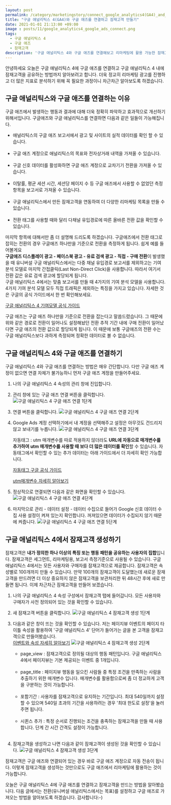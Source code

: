 ```yaml
---
layout: post
permalink: /category/marketingstory/connect_google_analytics4(GA4)_and_google_ads_and_create_audiences/
title: "구글 애널리틱스 4(GA4)와 구글 애즈를 연결하고 잠재고객 만들기"
date: 2021-01-01 21:13:00 +09:00
image : posts/11/google_analytics4_google_ads_connect.png
tags:
  - 구글 애널리틱스 4
  - 구글 애즈
  - 잠재고객
description: '구글 애널리틱스 4와 구글 애즈를 연결해보고 리마케팅에 활용 가능한 잠재고객을 생성해보는 방법을 알아보겠습니다.'
---
```




안녕하세요 오늘은 구글 애널리틱스 4에 구글 애즈를 연결하고 구글 애널리틱스 4 내에 잠재고객을 공유하는 방법까지 알아보려고 합니다. 더욱 정교히 리마케팅 광고를 진행하고 더 많은 지표로 분석하기 위해 꼭 필요한 과정이니 차근차근 알아보도록 하겠습니다.

## 구글 애널리틱스와 구글 애즈를 연결하는 이유

구글 애즈에서 발생하는 행동과 결과에 대해 더욱 정확히 파악하고 효과적으로 개선하기 위해서입니다. 구글애즈와 구글 애널리틱스를 연결하면 다음과 같은 일들이 가능해집니다. 

<ul>
  <li>애널리틱스의 구글 애즈 보고서에서 광고 및 사이트의 실적 데이터를 확인 할 수 있습니다.
</li><br>
<li>구글 애즈 계정으로 애널리틱스의 목표와 전자상거래 내역을 가져올 수 있습니다.
</li><br>
<li>구글 신호 데이터를 활성화하면 구글 애즈 계정으로 교차기기 전환을 가져올 수 있습니다.
</li><br>
<li>이탈률, 평균 세션 시간, 세션당 페이지 수 등 구글 애즈에서 사용할 수 없었던 측정항목을 보고서로 가져올 수 있습니다.
</li><br>
<li>구글 애널리틱스에서 만든 잠재고객을 연동하여 더 다양한 리마케팅 목록을 만들 수 있습니다.
</li><br>
<li>전환 태그를 사용할 때와 달리 다채널 유입경로에 따른 올바른 전환 값을 확인할 수 있습니다.
</li>
</ul>

마지막 항목에 대해서만 좀 더 설명해 드리도록 하겠습니다. 구글애즈에서 전환 태그로 잡히는 전환의 경우 구글애즈 하나만을 기준으로 전환을 측정하게 됩니다. 쉽게 예를 들어볼게요<br>
**구글애즈 디스플레이 광고 - 페이스북 광고 - 유료 검색 광고 - 직접 - 구매 전환**이 발생했을 때 유니버설 구글 애널리틱스에서는 다중 채널 유입경로 보고서를 제외하고는 기여 분석 모델로 마지막 간접클릭(Last Non-Direct Click)을 사용합니다. 따라서 여기서 전환 값은 유료 검색 광고에 할당되게 됩니다.<br>
구글 애널리틱스 4에서는 맞춤 보고서를 만들 때 4가지의 기여 분석 모델을 사용합니다. 4가지 기여 분석 모델 모두 직접 트래픽은 제외하는 특징을 가지고 있습니다. 자세한 것은 구글의 공식 가이드에서 한 번 확인해보세요.

[구글 애널리틱스 4 기여모델 공식 가이드](https://support.google.com/analytics/answer/9267568?hl=ko&ref_topic=10313214)

구글 애즈는 구글 애즈 하나만을 기준으로 전환을 잡는다고 말씀드렸습니다. 그 때문에 위와 같은 경로로 전환이 일어나도 설정해놨던 전환 추적 기간 내에 구매 전환이 일어났다면 구글 애즈의 전환 값으로 할당되게 됩니다. 이 때문에 보통 구글애즈의 전환 수는 구글 애널리틱스보다 과하게 측정되며 정확한 데이터로 볼 수 없습니다.



## 구글 애널리틱스 4와 구글 애즈를 연결하기

구글 애널리틱스 4와 구글 애즈를 연결하는 방법은 매우 간단합니다. 다만 구글 애즈 계정이 없으면 연결 자체가 불가능하니 먼저 구글 애즈 계정을 만들어주세요.

1. 나의 구글 애널리틱스 4 속성의 관리 창에 진입합니다.

2. 관리 창에 있는 구글 애즈 연결 버튼을 클릭합니다.
   ![구글 애널리틱스 4 구글 애즈 연결 1단계](/images/posts/11/google_analytics4_connect_google_ads_step1.png)

3. 연결 버튼을 클릭합니다.
   ![구글 애널리틱스 4 구글 애즈 연결 2단계](/images/posts/11/google_analytics4_connect_google_ads_step2.png)

4. Google Ads 계정 선택하기에서 내 계정을 선택해주고 설정은 아무것도 건드리지 않고 보내기를 누릅니다.
   ![구글 애널리틱스 4 구글 애즈 연결 3단계](/images/posts/11/google_analytics4_connect_google_ads_step3.png)

   자동태그  : utm 매개변수를 따로 적용하지 않더라도 **URL에 자동으로 매개변수를 추가하여 utm 매개변수를 사용할 때 보다 더 많은 데이터를 확인**할 수 있습니다. 자동태그에서 확인할 수 있는 추가 데이터는 아래 가이드에서 더 자세히 확인 가능합니다.

   [자동태그 구글 공식 가이드](https://support.google.com/analytics/answer/1733663)

   [utm매개변수 자세히 알아보기](https://heejun.kim/category/marketingstory/tracking_utm_content,_utm_term_in_google_analytics_4/)

5. 정상적으로 연결되면 다음과 같은 화면을 확인할 수 있습니다.
   ![구글 애널리틱스 4 구글 애즈 연결 4단계](/images/posts/11/google_analytics4_connect_google_ads_step4.png)

6. 마지막으로 관리 - 데이터 설정 - 데이터 수집으로 들어가 Google 신호 데이터 수집 사용 설정이 켜져 있는지 확인합니다. 꺼져있으면 데이터가 수집되지 않기 때문에 켜줍니다.
   ![구글 애널리틱스 4 구글 애즈 연결 5단계](/images/posts/11/google_analytics4_connect_google_ads_step5.png)

   

## 구글 애널리틱스 4에서 잠재고객 생성하기

잠재고객은 **내가 정의한 하나 이상의 특징 또는 행동 패턴을 공유하는 사용자의 집합**입니다. 잠재고객은 세그먼트, 리마케팅용, 보고서 측정기준으로 사용될 수 있습니다. 구글 애널리틱스 4에서는 모든 사용자와 구매자를 잠재고객으로 제공합니다. 잠재고객은 속성별로 100개까지 만들 수 있습니다. 만약 100개의 잠재고객이 도달했는데 새로운 잠재고객을 만드려면 더 이상 중요하지 않은 잠재고객을 보관처리한 뒤 48시간 후에 새로 만들면 됩니다. 이제 차근차근 잠재고객을 만들어 보겠습니다.

1. 나의 구글 애널리틱스 4 속성 구성에서 잠재고객 탭에 들어갑니다. 모든 사용자와 구매자가 사전 정의되어 있는 것을 확인할 수 있습니다.

2. 새 잠재고객 버튼을 클릭합니다.
   ![구글 애널리틱스 4 잠재고객 생성 1단계](/images/posts/11/google_analytics4_audiance_create_step1.png)

3. 다음과 같은 창이 뜨는 것을 확인할 수 있습니다. 저는 페이지뷰 이벤트의 페이지 타이틀 속성을 활용하여 '구글 애널리틱스 4' 단어가 들어가는 글을 본 고객을 잠재고객으로 만들어봤습니다.<br>
   [이벤트와 속성 자세히 알아보기](https://heejun.kim/category/marketingstory/what_is_an_event_in_digital_marketing/)
   ![구글 애널리틱스 4 잠재고객 생성 2단계](/images/posts/11/google_analytics4_audiance_create_step2.png)

   <ul>
   <li>page_view : 잠재고객으로 정의될 대상의 행동 패턴입니다. 구글 애널리틱스 4에서 페이지뷰는 기본 제공되는 이벤트 중 1개입니다.
   </li><br>
   <li>page_title : 페이지뷰 행동을 일으킨 사람들 중 특정 조건을 만족하는 사람을 추출하기 위한 매개변수 입니다. 매개변수를 활용함으로써 좀 더 정교하게 고객을 구분하는 것이 가능합니다.
   </li><br>
   <li>포함기간 : 사용자를 잠재고객으로 유지하는 기간입니다. 최대 540일까지 설정할 수 있으며 540일 초과의 기간을 사용하려는 경우 '최대 한도로 설정'을 눌러주면 됩니다.
   </li><br>
   <li>시퀸스 추가 : 특정 순서로 진행되는 조건을 충족하는 잠재고객을 만들 때 사용합니다. 단계 간 시간 간격도 설정이 가능합니다.
     </li>
   </ul><br>

4. 잠재고객을 생성하고 나면 다음과 같이 잠재고객이 생성된 것을 확인할 수 있습니다.
   ![구글 애널리틱스 4 잠재고객 생성 3단계](/images/posts/11/google_analytics4_audiance_create_step3.png)

   

잠재고객은 구글 애즈와 연결되어 있는 경우 바로 구글 애즈 계정으로 자동 전송이 됩니다. 이렇게 잠재고객을 생성하는 것만으로도 구글 애즈에서 리마케팅에 활용하는 것이 가능합니다.

오늘은 구글 애널리틱스 4에 구글 애즈를 연결하고 잠재고객을 만드는 방법을 알아봤습니다. 다음 글에서는 전환(유니버설 애널리틱스에서는 목표)를 설정하고 구글 애즈로 가져오는 방법을 알아보도록 하겠습니다. 감사합니다:-)